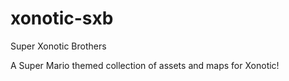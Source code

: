 # xonotic-sxb
Super Xonotic Brothers

A Super Mario themed collection of assets and maps for Xonotic!
